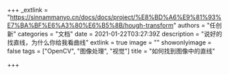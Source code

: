 +++
_extlink = "https://sinnammanyo.cn/docs/docs/project/%E8%BD%A6%E9%81%93%E7%BA%BF%E6%A3%80%E6%B5%8B/hough-transform"
authors = "任创新"
categories = "文档"
date = 2021-01-22T03:27:39Z
description = "说好的找直线，为什么你给我看曲线"
extlink = true
image = ""
showonlyimage = false
tags = ["OpenCV", "图像处理", "视觉"]
title = "如何找到图像中的直线"

+++
